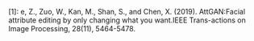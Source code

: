 

<!--
 * @version:
 * @Author:  StevenJokess https://github.com/StevenJokess
 * @Date: 2020-10-08 17:38:15
 * @LastEditors:  StevenJokess https://github.com/StevenJokess
 * @LastEditTime: 2020-10-08 17:38:44
 * @Description:
 * @TODO::
 * @Reference:
-->

[1]: e,  Z.,  Zuo,  W.,  Kan,  M.,  Shan,  S.,  and  Chen,  X.  (2019).  AttGAN:Facial attribute editing by only changing what you want.IEEE Trans-actions on Image Processing, 28(11), 5464-5478.
